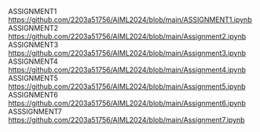 ASSIGNMENT1 https://github.com/2203a51756/AIML2024/blob/main/ASSIGNMENT1.ipynb
ASSIGNMENT2 https://github.com/2203a51756/AIML2024/blob/main/Assignment2.ipynb
ASSIGNMENT3 https://github.com/2203a51756/AIML2024/blob/main/Assignment3.ipynb
ASSIGNMENT4 https://github.com/2203a51756/AIML2024/blob/main/Assignment4.ipynb
ASSIGNMENT5 https://github.com/2203a51756/AIML2024/blob/main/Assignment5.ipynb
ASSIGNMENT6 https://github.com/2203a51756/AIML2024/blob/main/Assignment6.ipynb
ASSSIGNMENT7 https://github.com/2203a51756/AIML2024/blob/main/Assignment7.ipynb
